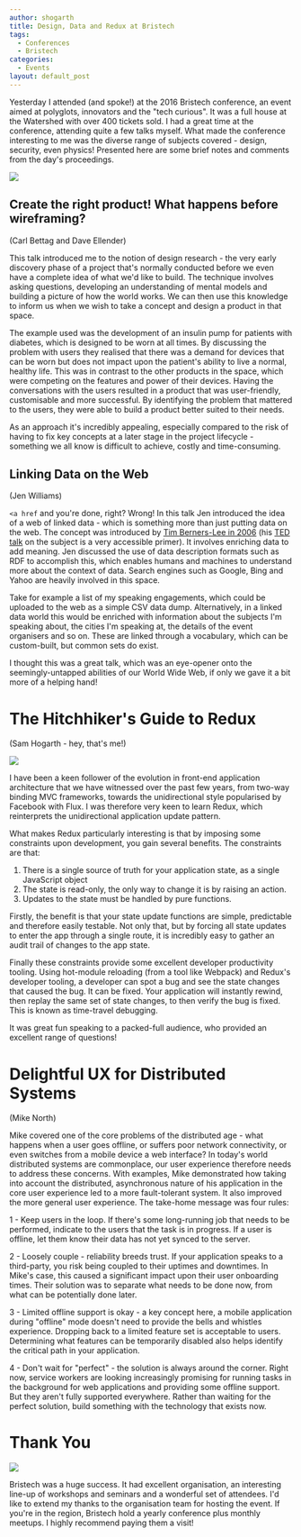 ```yaml
---
author: shogarth
title: Design, Data and Redux at Bristech
tags:
  - Conferences
  - Bristech
categories:
  - Events
layout: default_post
---
```


Yesterday I attended (and spoke!) at the 2016 Bristech conference, an event aimed at polyglots, innovators and the "tech curious". It was a full house at the Watershed with over 400 tickets sold. I had a great time at the conference, attending quite a few talks myself. What made the conference interesting to me was the diverse range of subjects covered - design, security, even physics! Presented here are some brief notes and comments from the day's proceedings.

<img src="{{ site.baseurl }}/shogarth/assets/bristech_opening.jpg"/>

## Create the right product! What happens before wireframing?

(Carl Bettag and Dave Ellender)

This talk introduced me to the notion of design research - the very early discovery phase of a project that's normally conducted before we even have a complete idea of what we'd like to build. The technique involves asking questions, developing an understanding of mental models and building a picture of how the world works. We can then use this knowledge to inform us when we wish to take a concept and design a product in that space.

The example used was the development of an insulin pump for patients with diabetes, which is designed to be worn at all times. By discussing the problem with users they realised that there was a demand for devices that can be worn but does not impact upon the patient's ability to live a normal, healthy life. This was in contrast to the other products in the space, which were competing on the features and power of their devices. Having the conversations with the users resulted in a product that was user-friendly, customisable and more successful. By identifying the problem that mattered to the users, they were able to build a product better suited to their needs.

As an approach it's incredibly appealing, especially compared to the risk of having to fix key concepts at a later stage in the project lifecycle - something we all know is difficult to achieve, costly and time-consuming.

## Linking Data on the Web

(Jen Williams)

`<a href` and you're done, right? Wrong! In this talk Jen introduced the idea of a web of linked data - which is something more than just putting data on the web. The concept was introduced by [Tim Berners-Lee in 2006](https://www.w3.org/DesignIssues/LinkedData.html) (his [TED talk](https://www.ted.com/talks/tim_berners_lee_on_the_next_web?language=en) on the subject is a very accessible primer). It involves enriching data to add meaning. Jen discussed the use of data description formats such as RDF to accomplish this, which enables humans and machines to understand more about the context of data. Search engines such as Google, Bing and Yahoo are heavily involved in this space.

Take for example a list of my speaking engagements, which could be uploaded to the web as a simple CSV data dump. Alternatively, in a linked data world this would be enriched with information about the subjects I'm speaking about, the cities I'm speaking at, the details of the event organisers and so on. These are linked through a vocabulary, which can be custom-built, but common sets do exist.

I thought this was a great talk, which was an eye-opener onto the seemingly-untapped abilities of our World Wide Web, if only we gave it a bit more of a helping hand!

# The Hitchhiker's Guide to Redux

(Sam Hogarth - hey, that's me!)

<img src="{{ site.baseurl }}/shogarth/assets/bristech_redux.JPG"/>

I have been a keen follower of the evolution in front-end application architecture that we have witnessed over the past few years, from two-way binding MVC frameworks, towards the unidirectional style popularised by Facebook with Flux. I was therefore very keen to learn Redux, which reinterprets the unidirectional application update pattern.

What makes Redux particularly interesting is that by imposing some constraints upon development, you gain several benefits. The constraints are that:

1. There is a single source of truth for your application state, as a single JavaScript object
2. The state is read-only, the only way to change it is by raising an action.
3. Updates to the state must be handled by pure functions.

Firstly, the benefit is that your state update functions are simple, predictable and therefore easily testable. Not only that, but by forcing all state updates to enter the app through a single route, it is incredibly easy to gather an audit trail of changes to the app state.

Finally these constraints provide some excellent developer productivity tooling. Using hot-module reloading (from a tool like Webpack) and Redux's developer tooling, a developer can spot a bug and see the state changes that caused the bug. It can be fixed. Your application will instantly rewind, then replay the same set of state changes, to then verify the bug is fixed. This is known as time-travel debugging.

It was great fun speaking to a packed-full audience, who provided an excellent range of questions!

# Delightful UX for Distributed Systems

(Mike North)

Mike covered one of the core problems of the distributed age - what happens when a user goes offline, or suffers poor network connectivity, or even switches from a mobile device a web interface? In today's world distributed systems are commonplace, our user experience therefore needs to address these concerns. With examples, Mike demonstrated how taking into account the distributed, asynchronous nature of his application in the core user experience led to a more fault-tolerant system. It also improved the more general user experience. The take-home message was four rules:

1 - Keep users in the loop. If there's some long-running job that needs to be performed, indicate to the users that the task is in progress. If a user is offline, let them know their data has not yet synced to the server.

2 - Loosely couple - reliability breeds trust. If your application speaks to a third-party, you risk being coupled to their uptimes and downtimes. In Mike's case, this caused a significant impact upon their user onboarding times. Their solution was to separate what needs to be done now, from what can be potentially done later.

3 - Limited offline support is okay - a key concept here, a mobile application during "offline" mode doesn't need to provide the bells and whistles experience. Dropping back to a limited feature set is acceptable to users. Determining what features can be temporarily disabled also helps identify the critical path in your application.

4 - Don't wait for "perfect" - the solution is always around the corner. Right now, service workers are looking increasingly promising for running tasks in the background for web applications and providing some offline support. But they aren't fully supported everywhere. Rather than waiting for the perfect solution, build something with the technology that exists now.

# Thank You

<img src="{{ site.baseurl }}/shogarth/assets/bristech_twitterwall.JPG"/>

Bristech was a huge success. It had excellent organisation, an interesting line-up of workshops and seminars and a wonderful set of attendees. I'd like to extend my thanks to the organisation team for hosting the event. If you're in the region, Bristech hold a yearly conference plus monthly meetups. I highly recommend paying them a visit!


